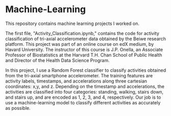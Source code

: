 # Machine-Learning
This repository contains machine learning projects I worked on.

The first file, "Activity_Classification.ipynb," contains the code for activity classification of tri-axial accelerometer data obtained by the Beiwe research platform. This project was part of an online course on edX 
medium, by Havard University. The instructor of this course is J.P. Onella, an Associate Professor of Biostatistics at the Harvard T.H. Chan School of Public Health and Director of the Health Data Science Program.

In this project, I use a Random Forest classifier to classify activities obtained from the tri-axial smartphone accelerometer. The training features are activity labels, timestamps, and accelerations along three cartesian coordinates: x,y, and z. Depending on the timestamp and accelerations, the activities are classified into four categories: standing, walking, stairs down, and stairs up, and are encoded as 1, 2, 3, and 4, respectively. Our job is to use a machine-learning model to classify different activities as accurately as possible.

